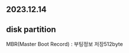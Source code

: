 2023.12.14
----
## disk partition 
MBR(Master Boot Record) : 부팅정보 저장512byte


<!--stackedit_data:
eyJoaXN0b3J5IjpbMTA0MzIyNDMwNiwxMTMwMDMxMTcxXX0=
-->